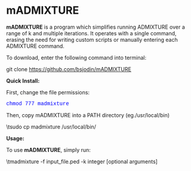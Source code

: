 # mADMIXTURE
<b>mADMIXTURE</b> is a program which simplifies running ADMIXTURE over a range of k and multiple iterations. It operates with a single command, erasing the need for writing custom scripts or manually entering each ADMIXTURE command.

To download, enter the following command into terminal:

git clone https://github.com/bsjodin/mADMIXTURE

<strong>Quick Install:</strong>
 
 First, change the file permissions:

<p style="color:blue;font-family:courier;">chmod 777 madmixture</p>

Then, copy mADMIXTURE into a PATH directory (eg./usr/local/bin)

\tsudo cp madmixture /usr/local/bin/

<strong>Usage:</strong>

To use <b>mADMIXTURE</b>, simply run:

\tmadmixture -f input_file.ped -k integer [optional arguments]
